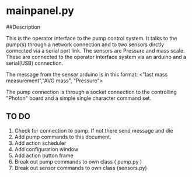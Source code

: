 # mainpanel.py

##Description

This is the operator interface to the pump control system. 
It talks to the pump(s) through a network connection and to two sensors
dirctly connected via a serial port link.
The sensors are Pressure and mass scale. These are connected to the operator
interface system via an arduino and a serial(USB) connection.

The message from the sensor arduino is in this format:
 <"last mass measurement","AVG mass", "Pressure">

The pump connection is through a socket connection to the controlling
"Photon" board and a simple single character command set. 

## TO DO

1. Check for connection to pump. If not there send message and die
2. Add pump commands to this document.  
3. Add action scheduler
4. Add configuration window
5. Add action button frame
6. Break out pump commands to own class ( pump.py )
7. Break out sensor commands to own class (sensors.py)
